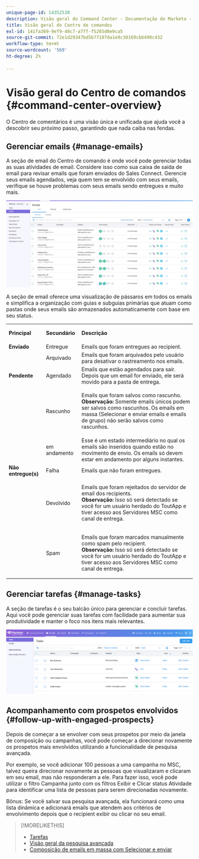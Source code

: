 ```yaml
---
unique-page-id: 14352530
description: Visão geral do Command Center - Documentação do Marketo - Documentação do produto
title: Visão geral do Centro de comandos
exl-id: 141fa369-9ef9-48c7-a7ff-f5265d0e9ca5
source-git-commit: 72e1d29347bd5b77107da1e9c30169cb6490c432
workflow-type: tm+mt
source-wordcount: '569'
ht-degree: 2%

---
```


# Visão geral do Centro de comandos {#command-center-overview}

O Centro de comentários é uma visão única e unificada que ajuda você a descobrir seu próximo passo, garantindo que nada caiba nas fendas.

## Gerenciar emails {#manage-emails}

A seção de email do Centro de comando é onde você pode gerenciar todas as suas atividades de email. Considere isso como sua caixa de saída de email para revisar emails que foram enviados do Sales Connect. Gerencie seus emails agendados, veja quem tem se envolvido com seus emails, verifique se houve problemas com seus emails sendo entregues e muito mais.

![](assets/command-center-overview-1.png)

A seção de email oferece uma visualização de pássaros em todos os emails e simplifica a organização com guias e subguias primárias que atuam como pastas onde seus emails são armazenados automaticamente com base em seu status.

<table> 
 <colgroup> 
  <col> 
  <col> 
  <col> 
 </colgroup> 
 <tbody> 
  <tr> 
   <td title="Cor do plano de fundo : Cinza"><p title=""><strong><span>Principal</span> </strong></p></td> 
   <td title="Cor do plano de fundo : Cinza"><p title=""><strong><span>Secundário</span> </strong></p></td> 
   <td title="Cor do plano de fundo : Cinza"><p title=""><strong><span>Descrição</span> </strong></p></td> 
  </tr> 
  <tr> 
   <td title="Cor do plano de fundo : Azul"><strong title="">Enviado</strong></td> 
   <td title="Cor do plano de fundo : Azul">Entregue</td> 
   <td title="Cor do plano de fundo : Azul">Emails que foram entregues ao recipient.</td> 
  </tr> 
  <tr> 
   <td title="Cor do plano de fundo : Azul"><br></td> 
   <td title="Cor do plano de fundo : Azul">Arquivado</td> 
   <td title="Cor do plano de fundo : Azul">Emails que foram arquivados pelo usuário para desativar o rastreamento nos emails.</td> 
  </tr> 
  <tr> 
   <td title="Cor do plano de fundo : Cinza"><strong title="">Pendente</strong></td> 
   <td title="Cor do plano de fundo : Cinza">Agendado</td> 
   <td title="Cor do plano de fundo : Cinza">Emails que estão agendados para sair. Depois que um email for enviado, ele será movido para a pasta de entrega.</td> 
  </tr> 
  <tr> 
   <td title="Cor do plano de fundo : Cinza"><br></td> 
   <td title="Cor do plano de fundo : Cinza">Rascunho</td> 
   <td title="Cor do plano de fundo : Cinza"><p>Emails que foram salvos como rascunho.<br><strong>Observação:</strong> Somente emails únicos podem ser salvos como rascunhos. Os emails em massa (Selecionar e enviar emails e emails de grupo) não serão salvos como rascunhos.</p></td> 
  </tr> 
  <tr> 
   <td title="Cor do plano de fundo : Cinza"><br></td> 
   <td title="Cor do plano de fundo : Cinza">em andamento</td> 
   <td title="Cor do plano de fundo : Cinza">Esse é um estado intermediário no qual os emails são inseridos quando estão no movimento de envio. Os emails só devem estar em andamento por alguns instantes.</td> 
  </tr> 
  <tr> 
   <td title="Cor do plano de fundo : Azul"><strong title="">Não entregue(s)</strong></td> 
   <td title="Cor do plano de fundo : Azul">Falha</td> 
   <td title="Cor do plano de fundo : Azul">Emails que não foram entregues.</td> 
  </tr> 
  <tr> 
   <td title="Cor do plano de fundo : Azul"><br></td> 
   <td title="Cor do plano de fundo : Azul">Devolvido</td> 
   <td title="Cor do plano de fundo : Azul"><p>Emails que foram rejeitados do servidor de email dos recipients. <br><strong>Observação:</strong> Isso só será detectado se você for um usuário herdado do ToutApp e tiver acesso aos Servidores MSC como canal de entrega.</p></td> 
  </tr> 
  <tr> 
   <td title="Cor do plano de fundo : Azul"><br></td> 
   <td title="Cor do plano de fundo : Azul">Spam</td> 
   <td title="Cor do plano de fundo : Azul"><p>Emails que foram marcados manualmente como spam pelo recipient.<br><strong>Observação:</strong> Isso só será detectado se você for um usuário herdado do ToutApp e tiver acesso aos Servidores MSC como canal de entrega.</p></td> 
  </tr> 
 </tbody> 
</table>

## Gerenciar tarefas {#manage-tasks}

A seção de tarefas é o seu balcão único para gerenciar e concluir tarefas. Aqui você pode gerenciar suas tarefas com facilidade para aumentar sua produtividade e manter o foco nos itens mais relevantes.

![](assets/command-center-overview-2.png)

## Acompanhamento com prospetos envolvidos {#follow-up-with-engaged-prospects}

Depois de começar a se envolver com seus prospetos por meio da janela de composição ou campanhas, você pode começar a direcionar novamente os prospetos mais envolvidos utilizando a funcionalidade de pesquisa avançada.

Por exemplo, se você adicionar 100 pessoas a uma campanha no MSC, talvez queira direcionar novamente as pessoas que visualizaram e clicaram em seu email, mas não responderam a ele. Para fazer isso, você pode utilizar o filtro Campanha junto com os filtros Exibir e Clicar status Atividade para identificar uma lista de pessoas para serem direcionadas novamente.

Bônus: Se você salvar sua pesquisa avançada, ela funcionará como uma lista dinâmica e adicionará emails que atendem aos critérios de envolvimento depois que o recipient exibir ou clicar no seu email.

>[!MORELIKETHIS]
>
>* [Tarefas](/help/marketo/product-docs/marketo-sales-connect/tasks/syncing-sales-connect-tasks-with-salesforce-for-the-first-time.md)
>* [Visão geral da pesquisa avançada](/help/marketo/product-docs/marketo-sales-connect/email/command-center/advanced-search-overview.md)
>* [Composição de emails em massa com Selecionar e enviar](/help/marketo/product-docs/marketo-sales-connect/email/using-the-compose-window/composing-bulk-emails-with-select-and-send.md)

